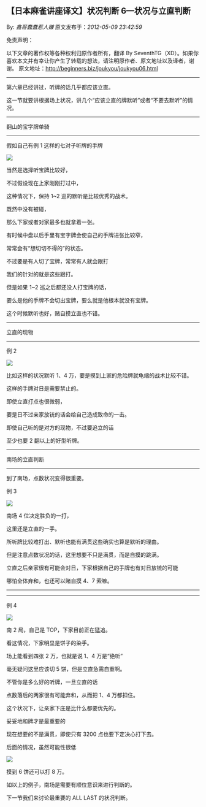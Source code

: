 ## 【日本麻雀讲座译文】状况判断 6—状况与立直判断

By: _鑫哥蠢蠢惹人嫌_ 原文发布于：_2012-05-09 23:42:59_

免责声明：

以下文章的著作权等各种权利归原作者所有，翻译
By
SeventhTG（XD）。如果你喜欢本文并有幸让你产生了转载的想法，请注明原作者、原文地址以及译者，谢谢。
原文地址：http://beginners.biz/joukyou/joukyou06.html

---

第六章已经讲过，听牌的话几乎都应该立直。

这一节就要讲根据场上状况，讲几个“应该立直的牌默听”或者“不要去默听”的情况。

---

翻山的宝字牌单骑

---

假如自己有例 1 这样的七对子听牌的手牌

![](http://s3.sinaimg.cn/middle/7f78b76fgbf9c7e24def2&690)

当然是选择听宝牌比较好，

不过假设现在上家刚刚打过中，

这种情况下，保持 1~2 巡的默听是比较优秀的战术。

既然中没有被碰，

那么下家或者对家最多也就拿着一张。

有时候中盘以后手里有宝字牌会使自己的手牌进张比较窄，

常常会有“想切切不得的”的状态。

不过要是有人切了宝牌，常常有人就会跟打

我们的针对的就是这些跟打。

但是如果 1~2 巡之后都还没人打宝牌的话，

要么是他的手牌不会切出宝牌，要么就是他根本就没有宝牌。

这个时候默听也好，赌自摸立直也不错。

---

立直的现物

---

例 2

![](http://s1.sinaimg.cn/middle/7f78b76fgbf9c960a84f0&690)

比如这样的状况默听 1、4 万，要是摸到上家的危险牌就龟缩的战术比较不错。

这样的手牌对日是需要禁止的。

即使立直打点也很微弱，

要是日不过亲家放铳的话会给自己造成致命的一击。

即使自己听的是对方的现物，不过要追立的话

至少也要 2 翻以上的好型听牌。

---

南场的立直判断

---

到了南场，点数状况变得很重要。

例 3

![](http://s10.sinaimg.cn/middle/7f78b76fgbf9cb098f029&690)

南场 4 位决定胜负的一打，

这里还是立直的一手。

所听牌比较难打出、默听也能有满贯这些确实也算是默听的理由。

但是注意点数状况的话，这里想要不只是满贯，而是自摸的跳满。

立直之后亲家很有可能会对日，下家根据自己的手牌也有对日放铳的可能

哪怕全体弃和，也还可以赌自摸 4、7 索嘛。

---

---

例 4

![](http://s14.sinaimg.cn/middle/7f78b76fgbf9cd440794d&690)

南 2 局，自己是 TOP，下家目前正在猛追。

看这情况，下家明显是饼子的染手。

场上能看到四张 2 万，也就是说 1、4 万是“绝听”

毫无疑问这里应该切 5 饼，但是立直急需自重啊。

不管你是多么好的听牌，一旦立直的话

点数落后的两家很有可能弃和，从而把 1、4 万都扣住。

这个状况下，让亲家下庄是比什么都要优先的。

妥妥地和牌才是最重要的

现在想要的不是满贯，即使只有 3200 点也要下定决心打下去。

后面的情况，虽然可能性很低

![](http://s1.sinaimg.cn/middle/7f78b76fgbf9d03dcfad0&690)

摸到 6 饼还可以打 8 万。

如以上的例子，南场是需要有顺位意识来进行判断的。

下一节我们来讨论最重要的 ALL LAST 的状况判断。
